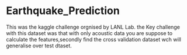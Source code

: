 # Earthquake_Prediction
This was the kaggle challenge orgnised by LANL Lab.
the Key challenge with this dataset was that with only acoustic data you are suppose to calculate the features,secondly find the cross validation dataset wch will generalise over test dtaset.
